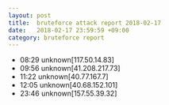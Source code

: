 ```yaml
---
layout: post
title:  bruteforce attack report 2018-02-17
date:   2018-02-17 23:59:59 +09:00
category: bruteforce report
---
```


* 08:29 unknown[117.50.14.83]
* 09:56 unknown[41.208.217.73]
* 11:22 unknown[40.77.167.7]
* 12:05 unknown[40.68.152.101]
* 23:46 unknown[157.55.39.32]
